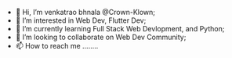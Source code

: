 - 👋 Hi, I’m venkatrao bhnala @Crown-Klown;
- 👀 I’m interested in Web Dev, Flutter Dev;
- 🌱 I’m currently learning Full Stack Web Devlopment, and Python;
- 💞️ I’m looking to collaborate on Web Dev Community;
- 📫 How to reach me ........

<!---
Crown-Klown/Crown-Klown is a ✨ special ✨ repository because its `README.md` (this file) appears on your GitHub profile.
You can click the Preview link to take a look at your changes.
--->
